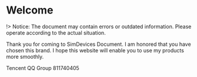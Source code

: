 # Welcome

!> Notice: The document may contain errors or outdated information. Please operate according to the actual situation.

Thank you for coming to SimDevices Document. I am honored that you have chosen this brand. I hope this website will enable you to use my products more smoothly.

Tencent QQ Group 811740405
